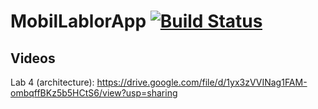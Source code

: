 # MobilLablorApp       [![Build Status](https://travis-ci.com/kozgot/MobilLablorApp.svg?branch=master)](https://travis-ci.com/kozgot/MobilLablorApp)

## Videos

Lab 4 (architecture): 
https://drive.google.com/file/d/1yx3zVVINag1FAM-ombqffBKz5b5HCtS6/view?usp=sharing 
